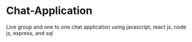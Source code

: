 # Chat-Application
Live group and one to one chat application using javascript, react js, node js, express, and sql

